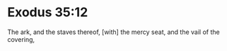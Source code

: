 # Exodus 35:12

The ark, and the staves thereof, [with] the mercy seat, and the vail of the covering,
